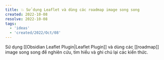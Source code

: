 ```yaml
---
title: 💥 Sử dụng Leaflet và dùng các roadmap image song song
created: 2022-10-08
resolve: 2022-10-08
tags:
  - 'ideas'
  - 'created/2022/Oct/08'
---
```


Sử dụng [[Obsidian Leaflet Plugin|Leaflet Plugin]] và dùng các [[roadmap]] image song song để nghiên cứu, tìm hiểu và ghi chú lại các kiến thức.

